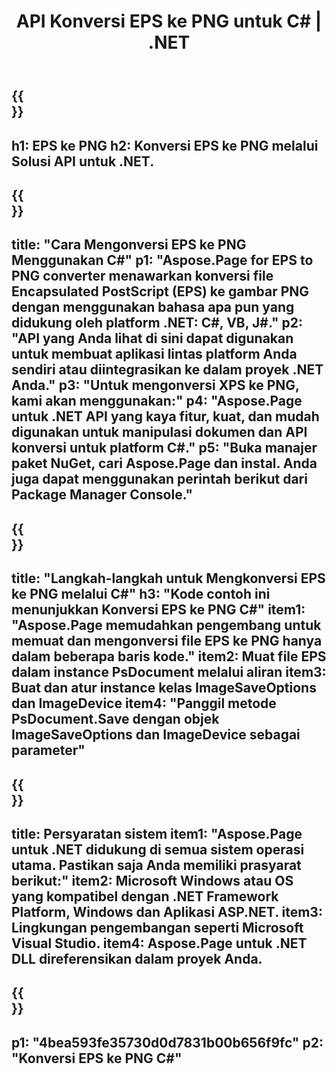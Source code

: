 ﻿---
translation: true
template: /_templates/_conversion-child-net.md
title: API Konversi EPS ke PNG untuk C# |  .NET
url: /net/conversion/eps-to-png/
description: Contoh kode untuk konversi EPS ke PNG C#. Gunakan kode contoh API untuk file batch EPS ke konversi PNG dalam VB.NET, Asp.NET atau aplikasi berbasis .NET.
informat: EPS
outformat: PNG
otherformats: XPS PS
---

{{<section banner>}}
---
h1: EPS ke PNG
h2: Konversi EPS ke PNG melalui Solusi API untuk .NET.
---

{{<section overview>}}
---
title: "Cara Mengonversi EPS ke PNG Menggunakan C#"
p1: "Aspose.Page for EPS to PNG converter menawarkan konversi file Encapsulated PostScript (EPS) ke gambar PNG dengan menggunakan bahasa apa pun yang didukung oleh platform .NET: C#, VB, J#."
p2: "API yang Anda lihat di sini dapat digunakan untuk membuat aplikasi lintas platform Anda sendiri atau diintegrasikan ke dalam proyek .NET Anda."
p3: "Untuk mengonversi XPS ke PNG, kami akan menggunakan:"
p4: "Aspose.Page untuk .NET API yang kaya fitur, kuat, dan mudah digunakan untuk manipulasi dokumen dan API konversi untuk platform C#."
p5: "Buka manajer paket NuGet, cari Aspose.Page dan instal. Anda juga dapat menggunakan perintah berikut dari Package Manager Console."
---

{{<section feature1>}}
---
title: "Langkah-langkah untuk Mengkonversi EPS ke PNG melalui C#"
h3: "Kode contoh ini menunjukkan Konversi EPS ke PNG C#"
item1: "Aspose.Page memudahkan pengembang untuk memuat dan mengonversi file EPS ke PNG hanya dalam beberapa baris kode."
item2: Muat file EPS dalam instance PsDocument melalui aliran
item3: Buat dan atur instance kelas ImageSaveOptions dan ImageDevice
item4: "Panggil metode PsDocument.Save dengan objek ImageSaveOptions dan ImageDevice sebagai parameter"
---

{{<section feature2>}}
---
title: Persyaratan sistem
item1: "Aspose.Page untuk .NET didukung di semua sistem operasi utama. Pastikan saja Anda memiliki prasyarat berikut:"
item2: Microsoft Windows atau OS yang kompatibel dengan .NET Framework Platform, Windows dan Aplikasi ASP.NET.
item3: Lingkungan pengembangan seperti Microsoft Visual Studio.
item4: Aspose.Page untuk .NET DLL direferensikan dalam proyek Anda.
---

{{<section gist>}}
---
p1: "4bea593fe35730d0d7831b00b656f9fc"
p2: "Konversi EPS ke PNG C#"
---

